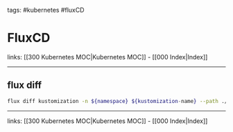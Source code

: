 tags: #kubernetes #fluxCD

# FluxCD

links: [[300 Kubernetes MOC|Kubernetes MOC]] - [[000 Index|Index]]

---

## flux diff
```bash
flux diff kustomization -n ${namespace} ${kustomization-name} --path ./${path-to-entrypoint}
```

---
links: [[300 Kubernetes MOC|Kubernetes MOC]] - [[000 Index|Index]]